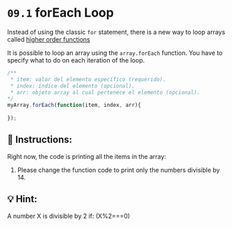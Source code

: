 # `09.1` forEach Loop

Instead of using the classic `for` statement, there is a new way to loop arrays called [higher order functions](https://www.youtube.com/watch?v=rRgD1yVwIvE)

It is possible to loop an array using the `array.forEach` function. You have to specify what to do on each iteration of the loop.

```js
/**
 * item: valor del elemento específico (requerido).
 * index: índice del elemento (opcional).
 * arr: objeto array al cual pertenece el elemento (opcional).
*/
myArray.forEach(function(item, index, arr){
		
});
```

## :pencil: Instructions:

Right now, the code is printing all the items in the array:

1. Please change the function code to print only the numbers divisible by 14.

## :bulb: Hint:

A number X is divisible by 2 if: (X%2===0)